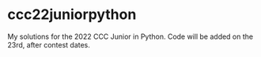 # ccc22juniorpython
My solutions for the 2022 CCC Junior in Python.
Code will be added on the 23rd, after contest dates.
